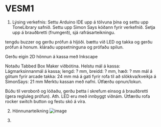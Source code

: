 # VESM1

1. Lýsing verkefnis:
Settu Arduino IDE upp á tölvuna þína og settu upp ToneLibrary safnið.
Settu upp Simon Says kóðann fyrir verkefnið.
Setja upp á brauðbretti (frumgerð), sjá rafrásarteikningu.

tengdu buzzer og gerðu prófun á hljóði.
bættu við LED og takka og gerðu prófun á honum.
kláraðu uppsetninguna og prófaðu spilun.

Gerðu eigin 2D hönnun á kassa með Inkscape

Notaðu Tabbed Box Maker viðbótina.
Helstu mál á kassa:
Lágmarksinnanmál á kassa; lengd: ? mm, breidd: ? mm, hæð: ? mm
mál á götum fyrir arcade takka: 24 mm
má á gati fyrir rofa til að slökkva/kveikja á SimonSays: 21 mm
Merktu kassan með nafni.
Útfærðu opnun/lokun.

Búðu til veroborð og lóðaðu, gerðu þetta í skrefum einsog á brauðbretti (gera regluleg prófun). Ath. LED eru með innbyggt viðnám.
Útfærðu rofa rocker switch button og festu skó á víra.

2. Hönnunarteikning
![image](https://user-images.githubusercontent.com/89195445/143908372-4e6383ed-2a68-4509-8364-26f813758cd3.png) 

3.
